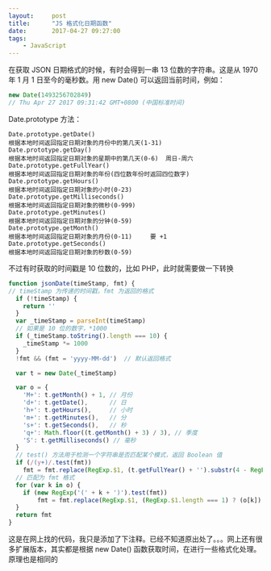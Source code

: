 ```yaml
---
layout:     post
title:      "JS 格式化日期函数"
date:       2017-04-27 09:27:00
tags:
    - JavaScript
---
```


在获取 JSON 日期格式的时候，有时会得到一串 13 位数的字符串。这是从 1970 年 1 月 1 日至今的毫秒数。用 new Date() 可以返回当前时间，例如：

```js
new Date(1493256702849)
// Thu Apr 27 2017 09:31:42 GMT+0800 (中国标准时间)
```

Date.prototype 方法：

    Date.prototype.getDate()
    根据本地时间返回指定日期对象的月份中的第几天(1-31)
    Date.prototype.getDay()
    根据本地时间返回指定日期对象的星期中的第几天(0-6)  周日-周六
    Date.prototype.getFullYear()
    根据本地时间返回指定日期对象的年份(四位数年份时返回四位数字)
    Date.prototype.getHours()
    根据本地时间返回指定日期对象的小时(0-23)
    Date.prototype.getMilliseconds()
    根据本地时间返回指定日期对象的微秒(0-999)
    Date.prototype.getMinutes()
    根据本地时间返回指定日期对象的分钟(0-59)
    Date.prototype.getMonth()
    根据本地时间返回指定日期对象的月份(0-11)     要 +1
    Date.prototype.getSeconds()
    根据本地时间返回指定日期对象的秒数(0-59)

不过有时获取的时间戳是 10 位数的，比如 PHP，此时就需要做一下转换

```js
function jsonDate(timeStamp, fmt) { 
// timeStamp 为传递的时间戳，fmt 为返回的格式
  if (!timeStamp) {
    return ''
  }
  var _timeStamp = parseInt(timeStamp)
  // 如果是 10 位的数字，*1000
  if (_timeStamp.toString().length === 10) {
    _timeStamp *= 1000
  }
  !fmt && (fmt = 'yyyy-MM-dd')  // 默认返回格式

  var t = new Date(_timeStamp)

  var o = {
    'M+': t.getMonth() + 1, // 月份
    'd+': t.getDate(),      // 日
    'h+': t.getHours(),     // 小时
    'm+': t.getMinutes(),   // 分
    's+': t.getSeconds(),   // 秒
    'q+': Math.floor((t.getMonth() + 3) / 3), // 季度
    'S': t.getMilliseconds() // 毫秒
  }
  // test() 方法用于检测一个字符串是否匹配某个模式，返回 Boolean 值
  if (/(y+)/.test(fmt)) 
    fmt = fmt.replace(RegExp.$1, (t.getFullYear() + '').substr(4 - RegExp.$1.length))
  // 匹配为 fmt 格式
  for (var k in o) {
    if (new RegExp('(' + k + ')').test(fmt)) 
        fmt = fmt.replace(RegExp.$1, (RegExp.$1.length === 1) ? (o[k]) : (('00' + o[k]).substr(('' + o[k]).length)))
  }
  return fmt
}
```

这是在网上找的代码，我只是添加了下注释。已经不知道原出处了。。。网上还有很多扩展版本，其实都是根据 new Date() 函数获取时间，在进行一些格式化处理。原理也是相同的



